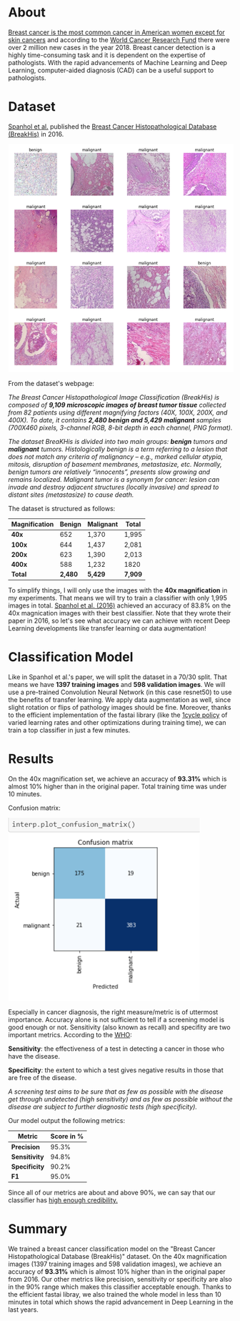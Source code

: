 # About
[Breast cancer is the most common cancer in American women except for skin cancers](https://www.cancer.org/cancer/breast-cancer/about/how-common-is-breast-cancer.html) and according to the [World Cancer Research Fund](https://www.wcrf.org/dietandcancer/cancer-trends/breast-cancer-statistics) there were over 2 million new cases in the year 2018. Breast cancer detection is a highly time-consuming task and it is dependent on the expertise of pathologists. With the rapid advancements of Machine Learning and Deep Learning, computer-aided diagnosis (CAD) can be a useful support to pathologists.


# Dataset
[Spanhol et al.](http://www.inf.ufpr.br/lesoliveira/download/TBME-00608-2015-R2-preprint.pdf) published the [Breast Cancer Histopathological Database (BreakHis)](https://web.inf.ufpr.br/vri/databases/breast-cancer-histopathological-database-breakhis/) in 2016. 

![tissue_images](tissue_images.PNG)

From the dataset's webpage:

*The Breast Cancer Histopathological Image Classification (BreakHis) is  composed of **9,109 microscopic images of breast tumor tissue** collected from 82 patients using different magnifying factors (40X, 100X, 200X, and 400X).  To date, it contains **2,480  benign and 5,429 malignant** samples (700X460 pixels, 3-channel RGB, 8-bit depth in each channel, PNG format).*

*The dataset BreaKHis is divided into two main groups: **benign** tumors and **malignant** tumors. Histologically benign is a term referring to a lesion that does not match any criteria of malignancy – e.g., marked cellular atypia, mitosis, disruption of basement membranes, metastasize, etc. Normally, benign tumors are relatively “innocents”, presents slow growing and remains localized. Malignant tumor is a synonym for cancer: lesion can invade and destroy adjacent structures (locally invasive) and spread to distant sites (metastasize) to cause death.*

The dataset is structured as follows:

| Magnification  | Benign    | Malignant | Total | 
|----------------|-----------|-----------|-------|
| **40x**   | 652 | 1,370 | 1,995 |
| **100x**  | 644 | 1,437 | 2,081 |
| **200x**  | 623| 1,390 | 2,013 | 
| **400x**  | 588 | 1,232 | 1820 |
| **Total** | **2,480** | **5,429** | **7,909** |

To simplify things, I will only use the images with the **40x magnification** in my experiments. That means we will try to train a classifier with only 1,995 images in total. [Spanhol et al. (2016)](http://www.inf.ufpr.br/lesoliveira/download/TBME-00608-2015-R2-preprint.pdf) achieved an accuracy of 83.8% on the 40x magnication images with their best classifier. Note that they wrote their paper in 2016, so let's see what accuracy we can achieve with recent Deep Learning developments like transfer learning or data augmentation! 

# Classification Model
Like in Spanhol et al.'s paper, we will split the dataset in a 70/30 split. That means we have **1397 training images** and **598 validation images**. We will use a pre-trained Convolution Neural Network (in this case resnet50) to use the benefits of transfer learning. We apply data augmentation as well, since slight rotation or flips of pathology images should be fine. Moreover, thanks to the efficient implementation of the fastai library (like the [1cycle policy](https://docs.fast.ai/callbacks.one_cycle.html#What-is-1cycle?) of varied learning rates and other optimizations during training time), we can train a top classifier in just a few minutes.

# Results
On the 40x magnification set, we achieve an accuracy of **93.31%** which is almost 10% higher than in the original paper. Total training time was under 10 minutes.

Confusion matrix:

![Confusion_Matrix](confusion_matrix.PNG)

Especially in cancer diagnosis, the right measure/metric is of uttermost importance. Accuracy alone is not sufficient to tell if a screening model is good enough or not. Sensitivity (also known as recall) and specifity are two important metrics. According to the [WHO](https://www.who.int/cancer/detection/variouscancer/en/):

**Sensitivity**: the effectiveness of a test in detecting a cancer in those who have the disease.

**Specificity**: the extent to which a test gives negative results in those that are free of the disease.

*A screening test aims to be sure that as few as possible with the disease get through undetected (high sensitivity) and as few as possible without the disease are subject to further diagnostic tests (high specificity).*

Our model output the following metrics:

| Metric         | Score in %   |
|----------------|--------------|
| **Precision**   | 95.3% |
| **Sensitivity**  | 94.8% | 
| **Specificity**  | 90.2% |
| **F1** | 95.0% |

Since all of our metrics are about and above 90%, we can say that our classifier has [high enough credibility.](https://en.wikipedia.org/wiki/Sensitivity_and_specificity)

# Summary
We trained a breast cancer classification model on the "Breast Cancer Histopathological Database (BreakHis)" dataset. On the 40x magnification images (1397 training images and 598 validation images), we achieve an accuracy of **93.31%** which is almost 10% higher than in the original paper from 2016. Our other metrics like precision, sensitivity or specificity are also in the 90% range which makes this classifier acceptable enough. Thanks to the efficient fastai libray, we also trained the whole model in less than 10 minutes in total which shows the rapid advancement in Deep Learning in the last years.
